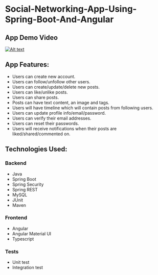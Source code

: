 # Social-Networking-App-Using-Spring-Boot-And-Angular

## App Demo Video
[![Alt text](https://img.youtube.com/vi/HMN8NCSm98s/0.jpg)](https://www.youtube.com/watch?v=HMN8NCSm98s)

## App Features:

- Users can create new account.
- Users can follow/unfollow other users.
- Users can create/update/delete new posts.
- Users can like/unlike posts.
- Users can share posts.
- Posts can have text content, an image and tags.
- Users will have timeline which will contain posts from following users.
- Users can update profile info/email/password.
- Users can verify their email addresses.
- Users can reset their passwords.
- Users will receive notifications when their posts are liked/shared/commented on.

## Technologies Used:

### Backend

- Java
- Spring Boot
- Spring Security
- Spring REST
- MySQL
- JUnit
- Maven

### Frontend

- Angular
- Angular Material UI
- Typescript

### Tests

- Unit test
- Integration test

